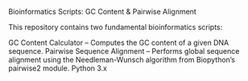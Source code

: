 Bioinformatics Scripts: GC Content & Pairwise Alignment

This repository contains two fundamental bioinformatics scripts:

GC Content Calculator – Computes the GC content of a given DNA sequence.
Pairwise Sequence Alignment – Performs global sequence alignment using the Needleman-Wunsch algorithm from Biopython’s pairwise2 module.
Python 3.x
